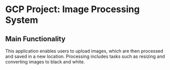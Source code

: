 # GCP Project: Image Processing System

## Main Functionality
This application enables users to upload images, which are then processed and saved in a new location. Processing includes tasks such as resizing and converting images to black and white.